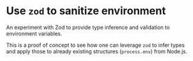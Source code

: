 # Use `zod` to sanitize environment

An experiment with Zod to provide type inference and validation to environment variables.

This is a proof of concept to see how one can leverage `zod` to infer types and apply those to already existing structures (`process.env`) from Node.js.

